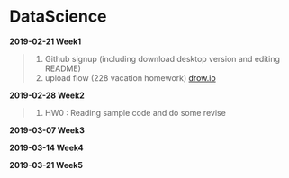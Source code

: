 # DataScience

**2019-02-21 Week1**

>1. Github signup (including download desktop version and editing README)
>2. upload flow (228 vacation homework)
>[drow.io](http://www.drow.io)

**2019-02-28 Week2**
>1. HW0 : Reading sample code and do some revise

**2019-03-07 Week3**

**2019-03-14 Week4**

**2019-03-21 Week5**